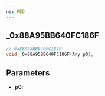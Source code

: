 ```yaml
---
ns: PED
---
```

## _0x88A95BB640FC186F

```c
// 0x88A95BB640FC186F
void _0x88A95BB640FC186F(Any p0);
```

## Parameters
* **p0**:
